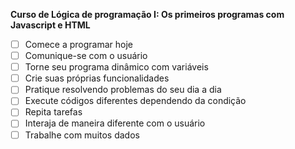 **Curso de Lógica de programação I: Os primeiros programas com Javascript e HTML**

- [ ] Comece a programar hoje
- [ ] Comunique-se com o usuário
- [ ] Torne seu programa dinâmico com variáveis
- [ ] Crie suas próprias funcionalidades
- [ ] Pratique resolvendo problemas do seu dia a dia
- [ ] Execute códigos diferentes dependendo da condição
- [ ] Repita tarefas
- [ ] Interaja de maneira diferente com o usuário
- [ ] Trabalhe com muitos dados